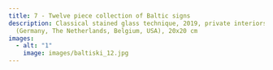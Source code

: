 ```yaml
---
title: 7 - Twelve piece collection of Baltic signs
description: Classical stained glass technique, 2019, private interiors
  (Germany, The Netherlands, Belgium, USA), 20x20 cm
images:
  - alt: "1"
    image: images/baltiski_12.jpg
---
```

